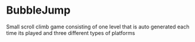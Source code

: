 # BubbleJump
Small scroll climb game consisting of one level that is auto generated each time its played and three different types of platforms
